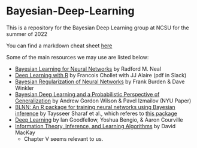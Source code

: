 # Bayesian-Deep-Learning

This is a repository for the Bayesian Deep Learning group at NCSU for the summer of 2022


You can find a markdown cheat sheet [here](https://www.markdownguide.org/cheat-sheet/)

Some of the main resources we may use are listed below:

- [Bayesian Learning for Neural Networks](https://catalog.lib.ncsu.edu/catalog/NCSU5236862) by Radford M. Neal
- [Deep Learning with R](https://www.manning.com/books/deep-learning-with-r) by Francois Chollet with JJ Alaire (pdf in Slack)
- [Bayesian Regularization of Neural Networks](https://link.springer.com/protocol/10.1007/978-1-60327-101-1_3) by Frank Burden & Dave Winkler
- [Bayesian Deep Learning and a Probabilistic Perspective of Generalization](https://arxiv.org/pdf/2002.08791.pdf)  by Andrew Gordon Wilson & Pavel Izmailov (NYU Paper)
- [BLNN: An R package for training neural networks using Bayesian inference](https://www.sciencedirect.com/science/article/pii/S235271101930322X) by Taysseer Sharaf et al., which referes to [this package](https://github.com/BLNNdevs/BLNN)
- [Deep Learning](https://www.deeplearningbook.org/front_matter.pdf) by Ian Goodfellow, Yoshua Bengio, & Aaron Courville
- [Information Theory, Inference, and Learning Algorithms](https://www.inference.org.uk/itprnn/book.pdf) by David MacKay
  - Chapter V seems relevant to us.
